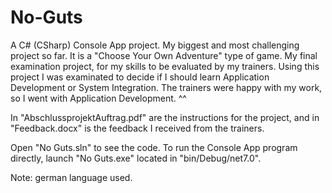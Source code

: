 # No-Guts
A C# (CSharp) Console App project. My biggest and most challenging project so far. It is a "Choose Your Own Adventure" type of game. My final examination project, for my skills to be evaluated by my trainers. Using this project I was examinated to decide if I should learn Application Development or System Integration. The trainers were happy with my work, so I went with Application Development. ^^

In "AbschlussprojektAuftrag.pdf" are the instructions for the project, and in "Feedback.docx" is the feedback I received from the trainers.

Open "No Guts.sln" to see the code. To run the Console App program directly, launch "No Guts.exe" located in "bin/Debug/net7.0". 

Note: german language used. 
